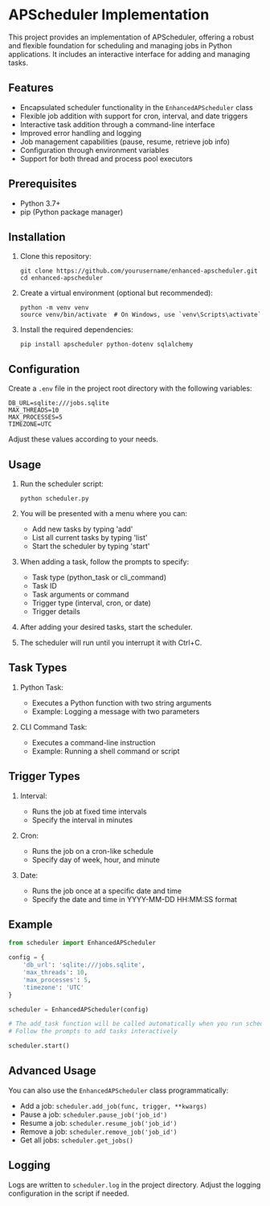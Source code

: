 # APScheduler Implementation

This project provides an implementation of APScheduler, offering a robust and flexible foundation for scheduling and managing jobs in Python applications. It includes an interactive interface for adding and managing tasks.

## Features

- Encapsulated scheduler functionality in the `EnhancedAPScheduler` class
- Flexible job addition with support for cron, interval, and date triggers
- Interactive task addition through a command-line interface
- Improved error handling and logging
- Job management capabilities (pause, resume, retrieve job info)
- Configuration through environment variables
- Support for both thread and process pool executors

## Prerequisites

- Python 3.7+
- pip (Python package manager)

## Installation

1. Clone this repository:
   ```
   git clone https://github.com/yourusername/enhanced-apscheduler.git
   cd enhanced-apscheduler
   ```

2. Create a virtual environment (optional but recommended):
   ```
   python -m venv venv
   source venv/bin/activate  # On Windows, use `venv\Scripts\activate`
   ```

3. Install the required dependencies:
   ```
   pip install apscheduler python-dotenv sqlalchemy
   ```

## Configuration

Create a `.env` file in the project root directory with the following variables:

```
DB_URL=sqlite:///jobs.sqlite
MAX_THREADS=10
MAX_PROCESSES=5
TIMEZONE=UTC
```

Adjust these values according to your needs.

## Usage

1. Run the scheduler script:
   ```
   python scheduler.py
   ```

2. You will be presented with a menu where you can:
   - Add new tasks by typing 'add'
   - List all current tasks by typing 'list'
   - Start the scheduler by typing 'start'

3. When adding a task, follow the prompts to specify:
   - Task type (python_task or cli_command)
   - Task ID
   - Task arguments or command
   - Trigger type (interval, cron, or date)
   - Trigger details

4. After adding your desired tasks, start the scheduler.

5. The scheduler will run until you interrupt it with Ctrl+C.

## Task Types

1. Python Task:
   - Executes a Python function with two string arguments
   - Example: Logging a message with two parameters

2. CLI Command Task:
   - Executes a command-line instruction
   - Example: Running a shell command or script

## Trigger Types

1. Interval:
   - Runs the job at fixed time intervals
   - Specify the interval in minutes

2. Cron:
   - Runs the job on a cron-like schedule
   - Specify day of week, hour, and minute

3. Date:
   - Runs the job once at a specific date and time
   - Specify the date and time in YYYY-MM-DD HH:MM:SS format

## Example

```python
from scheduler import EnhancedAPScheduler

config = {
    'db_url': 'sqlite:///jobs.sqlite',
    'max_threads': 10,
    'max_processes': 5,
    'timezone': 'UTC'
}

scheduler = EnhancedAPScheduler(config)

# The add_task function will be called automatically when you run scheduler.py
# Follow the prompts to add tasks interactively

scheduler.start()
```

## Advanced Usage

You can also use the `EnhancedAPScheduler` class programmatically:

- Add a job: `scheduler.add_job(func, trigger, **kwargs)`
- Pause a job: `scheduler.pause_job('job_id')`
- Resume a job: `scheduler.resume_job('job_id')`
- Remove a job: `scheduler.remove_job('job_id')`
- Get all jobs: `scheduler.get_jobs()`

## Logging

Logs are written to `scheduler.log` in the project directory. Adjust the logging configuration in the script if needed.
